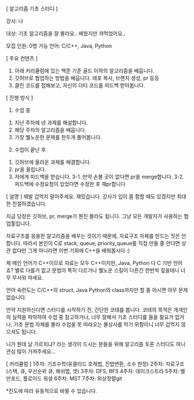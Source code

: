 [ 알고리즘 기초 스터디 ]

강사: 나

대상:
기초 알고리즘을 잘 몰라요..
배웠지만 까먹었어요..

모집 인원: 0명
가능 언어: C/C++, Java, Python

[ 주요 컨텐츠 ]
1. 아래 커리큘럼에 있는 백준 기준 골드 이하의 알고리즘을 배웁니다.
2. 깃허브로 협업하는 방법을 배웁니다. 레포 복사, 브랜치 생성, pr 등등
3. 클린 코드를 접해보고, 자신의 더티 코드를 피드백 받아봅니다.

[ 진행 방식 ]
1) 수업 중
1. 지난 주차에 낸 과제를 해설합니다.
2. 해당 주차의 알고리즘을 배웁니다.
3. 가장 웰노운한 문제를 한두개 풀어봅니다.

2) 수업이 끝난 후
1. 깃허브에 올라온 과제를 해결합니다.
2. pr을 올립니다.
3. 저에게 피드백을 받습니다.
3-1. 만약 손볼 곳이 없다면 pr을 merge합니다.
3-2. 피드백에 수정요청이 있었다면 수정한 후 재pr합니다

[ 설명 ]
제발 겁먹지 말아주세요.
재밌습니다.
강사가 입이 좀 험할 때도 있겠지만 최대한 친절하겠습니다.

지금 당장은 깃허브, pr, merge가 뭔진 몰라도 됩니다.
그냥 모든 개발자가 사용하는 협업툴입니다.

자료구조를 응용한 알고리즘을 배우는 것이기 때문에, 자료구조 자체를 만드는 짓은 안합니다.
따라서 본인이 C로 stack, queue, priority_queue를 직접 만들 줄 안다면 상관 없다만 그게 아니라면 이번 기회에 C++을 배워봅시다 :)

제 메인 언어가 C++이므로 자료는 모두 C++이지만, Java, Python 다 C 기반 언어죠?
별로 다를거 없고 문법이 특히 다르거나 웰노운 스킬이 다른건 한번씩 짚을테니 너무 무서워 마세요.

언어 숙련도는 C/C++의 struct, Java Python의 class까지만 할 줄 아시면 아무 문제 없습니다.

만약 지원하신다면 스터디를 시작하기 전, 간단한 코테를 봅니다.
코테의 목적은 개개인의 실력을 파악하여 수업 중 참고하거나, 너무 잘해서 기초 스터디를 들을 필요가 없거나, 기초 문법 자체를 몰라 수업을 못 따라오는 불상사를 막기 위함이니 너무 겁먹지 않으셔도 됩니다.

니가 뭔데 날 가르치냐? 라는 생각이 드시는 분들을 위해 알고리즘 토론 스터디도 여니 관심 많이 가져주세요...

[ 커리큘럼 ]
1주차: 기초수학(유클리드 호제법, 진법변환, 소수 판정)
2주차: 자료구조(스택, 큐, 우선순위 큐, 해쉬맵, 셋)
3주차: DFS, BFS
4주차: 데이크스트라
5주차: 벨만포드, 플로이드 워셜
6주차: MST
7주차: 위상정렬git

*진도에 따라 유동적으로 바뀔 수 있습니다.